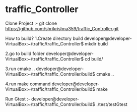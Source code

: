 # traffic_Controller

Clone Project :- git clone https://github.com/shrikrishna359/traffic_Controller.git

How to build?
1.Create directory build
	developer@developer-VirtualBox:~/traffic/traffic_Controller$ mkdir build

2.go to build folder
	developer@developer-VirtualBox:~/traffic/traffic_Controller$ cd build/
	
3.run cmake ..
	developer@developer-VirtualBox:~/traffic/traffic_Controller/build$ cmake ..

4.run make command
	developer@developer-VirtualBox:~/traffic/traffic_Controller/build$ make
	
Run Gtest :- developer@developer-VirtualBox:~/traffic/traffic_Controller/build$ ./test/testGtest



